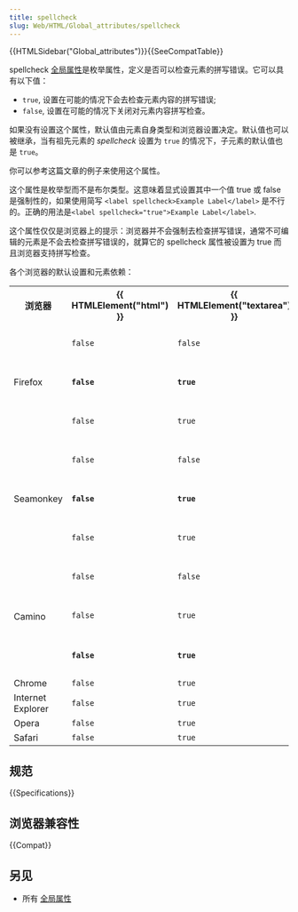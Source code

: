 ```yaml
---
title: spellcheck
slug: Web/HTML/Global_attributes/spellcheck
---
```


{{HTMLSidebar("Global_attributes")}}{{SeeCompatTable}}

spellcheck [全局属性](/zh-CN/docs/Web/HTML/Global_attributes)是枚举属性，定义是否可以检查元素的拼写错误。它可以具有以下值：

- `true`, 设置在可能的情况下会去检查元素内容的拼写错误;
- `false`, 设置在可能的情况下关闭对元素内容拼写检查。

如果没有设置这个属性，默认值由元素自身类型和浏览器设置决定。默认值也可以被继承，当有祖先元素的 _spellcheck_ 设置为 `true` 的情况下，子元素的默认值也是 `true`。

你可以参考这篇文章的例子来使用这个属性。

这个属性是枚举型而不是布尔类型。这意味着显式设置其中一个值 true 或 false 是强制性的，如果使用简写 `<label spellcheck>Example Label</label>` 是不行的。正确的用法是`<label spellcheck="true">Example Label</label>`.

这个属性仅仅是浏览器上的提示：浏览器并不会强制去检查拼写错误，通常不可编辑的元素是不会去检查拼写错误的，就算它的 spellcheck 属性被设置为 true 而且浏览器支持拼写检查。

各个浏览器的默认设置和元素依赖：

<table class="fullwidth-table">
  <tbody>
    <tr>
      <th>浏览器</th>
      <th>{{ HTMLElement("html") }}</th>
      <th>{{ HTMLElement("textarea") }}</th>
      <th>{{ HTMLElement("input") }}</th>
      <th>其他</th>
      <th>附注</th>
    </tr>
    <tr>
      <td rowspan="3">Firefox</td>
      <td><code>false</code></td>
      <td><code>false</code></td>
      <td><code>false</code></td>
      <td><em>inherited</em></td>
      <td>当 <code>layout.spellcheckDefault</code> 值为 <code>0</code></td>
    </tr>
    <tr>
      <td>
        <strong><code>false</code></strong>
      </td>
      <td>
        <strong><code>true</code></strong>
      </td>
      <td>
        <strong><em>inherited</em></strong>
      </td>
      <td>
        <strong><em>inherited</em></strong>
      </td>
      <td>
        <strong
          >当 <code>layout.spellcheckDefault</code> 值为 <code>1</code> (default
          value)</strong
        >
      </td>
    </tr>
    <tr>
      <td><code>false</code></td>
      <td><code>true</code></td>
      <td><code>true</code></td>
      <td><em>inherited</em></td>
      <td>当 <code>layout.spellcheckDefault</code> 值为 <code>2</code></td>
    </tr>
    <tr>
      <td rowspan="3">Seamonkey</td>
      <td><code>false</code></td>
      <td><code>false</code></td>
      <td><code>false</code></td>
      <td><em>inherited</em></td>
      <td>当 <code>layout.spellcheckDefault</code> 值为 <code>0</code></td>
    </tr>
    <tr>
      <td>
        <strong><code>false</code></strong>
      </td>
      <td>
        <strong><code>true</code></strong>
      </td>
      <td>
        <strong><em>inherited</em></strong>
      </td>
      <td>
        <strong><em>inherited</em></strong>
      </td>
      <td>
        <strong
          >当 <code>layout.spellcheckDefault</code> 值为 1<strong
            >（默认如此）</strong
          ></strong
        >
      </td>
    </tr>
    <tr>
      <td><code>false</code></td>
      <td><code>true</code></td>
      <td><code>true</code></td>
      <td><em>inherited</em></td>
      <td>当 <code>layout.spellcheckDefault</code> 值为 <code>2</code></td>
    </tr>
    <tr>
      <td rowspan="3">Camino</td>
      <td><code>false</code></td>
      <td><code>false</code></td>
      <td><code>false</code></td>
      <td><em>inherited</em></td>
      <td>当 <code>layout.spellcheckDefault</code> 值为 <code>0</code></td>
    </tr>
    <tr>
      <td><code>false</code></td>
      <td><code>true</code></td>
      <td><em>inherited</em></td>
      <td><em>inherited</em></td>
      <td>当 <code>layout.spellcheckDefault</code> 值为 <code>1</code></td>
    </tr>
    <tr>
      <td>
        <strong><code>false</code></strong>
      </td>
      <td>
        <strong><code>true</code></strong>
      </td>
      <td>
        <strong><code>true</code></strong>
      </td>
      <td>
        <strong><em>inherited</em></strong>
      </td>
      <td>
        <strong
          >当 layout.spellcheckDefault 值为 <code>2</code
          ><strong>（默认如此）</strong></strong
        >
      </td>
    </tr>
    <tr>
      <td>Chrome</td>
      <td><code>false</code></td>
      <td><code>true</code></td>
      <td>?</td>
      <td><em>inherited</em></td>
    </tr>
    <tr>
      <td>Internet Explorer</td>
      <td><code>false</code></td>
      <td><code>true</code></td>
      <td>?</td>
      <td><em>inherited</em></td>
    </tr>
    <tr>
      <td>Opera</td>
      <td><code>false</code></td>
      <td><code>true</code></td>
      <td>?</td>
      <td><em>inherited</em></td>
    </tr>
    <tr>
      <td>Safari</td>
      <td><code>false</code></td>
      <td><code>true</code></td>
      <td>?</td>
      <td><em>inherited</em></td>
    </tr>
  </tbody>
</table>

## 规范

{{Specifications}}

## 浏览器兼容性

{{Compat}}

## 另见

- 所有 [全局属性](/zh-CN/docs/Web/HTML/Global_attributes)
